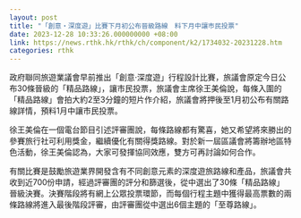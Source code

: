 ```yaml
---
layout: post
title: "「創意‧深度遊」比賽下月初公布晉級路線　料下月中讓巿民投票"
date: 2023-12-28 10:33:26.000000000 +08:00
link: https://news.rthk.hk/rthk/ch/component/k2/1734032-20231228.htm
categories: rthk
---
```


政府聯同旅遊業議會早前推出「創意‧深度遊」行程設計比賽，旅議會原定今日公布30條晉級的「精品路線」，讓市民投票，旅議會主席徐王美倫說，每條入圍的「精品路線」會拍大約2至3分鐘的短片作介紹，旅議會將押後至1月初公布有關路線詳情，預料1月中讓市民投票。

徐王美倫在一個電台節目引述評審團說，每條路線都有驚喜，她又希望將來勝出的參賽旅行社可利用獎金，繼續優化有關得獎路線。對於新一屆區議會將籌辦地區特色活動，徐王美倫認為，大家可發揮協同效應，雙方可再討論如何合作。

有關比賽是鼓勵旅遊業界開發含有不同創意元素的深度遊旅路線和產品，旅議會共收到近700份申請，經過評審團的評分和篩選後，從中選出了30條「精品路線」晉級決賽。決賽階段將有網上公眾投票環節，而每個行程主題中獲得最高票數的兩條路線將進入最後階段評審，由評審團從中選出6個主題的「至尊路線」。
